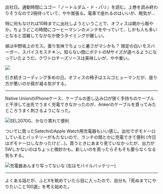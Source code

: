 出社日。通勤時間にユゴー『ノートルダム・ド・パリ』を読む。上巻を読み終わりそうなので2冊持っていて、やや嵩張る。電車で座れるのはいいが、眠気が...

特に何もなければ10時までに出社しようということで、オフィスは朝から賑やか。ちょうどこの時間にコーヒーマシンのメンテをやっていて、しかも人も多いとなると混雑してなかなか使うタイミングが難しい。

昼は中野坂上のモス。曇り気味でちょっと暑さがマシかも？ 限定の白いモスバーガー、スパイスモスチキン。知らない間にポテトのMサイズが選べるようになっていたようだ。クワトロチーズソースは美味しいが、やや重い。

![](https://photos.apkas.net/medium/202408/20240806-131554.webp)

引き続きコーディング多めの日。オフィスの椅子はエルゴヒューマンだが、座り方が悪いのか肩が凝る気がする。

---

Native UnionのiPhoneケース、ケーブルの差し込み口が狭く手持ちのケーブルと干渉して出先でうまく充電できなかったのが、Ankerのケーブルを買ってみたところうまく刺さるようになった。

![SEL2070G、かなり寄れて便利](https://photos.apkas.net/medium/202408/20240806-214605.webp)

ついでに買ったSatechiのApple Watch用充電器もいい感じ。出社でポモドーロしているとバッテリーがもたないので、ランチの間とかに充電できて便利 (今日はポモドーロしなかったけど...)。買うときにあまり見ていなかったが、出力が5Wしかないのはちょっと微妙かも。新しいのを買ったらそもそも要らなくなる気もする。

![充電器あんまり写ってないな (左はモバイルバッテリー)](https://photos.apkas.net/medium/202408/20240806-214638.webp)

---

よくある話だが、ふとXを眺めていたら目に入ったので、自分も「死ぬまでにやりたいこと100選」を考え始めた。
